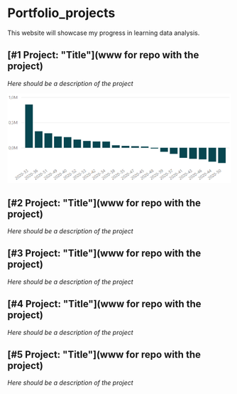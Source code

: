 # Portfolio_projects

This website will showcase my progress in learning data analysis. 

## [#1 Project: "Title"](www for repo with the project)   
*Here should be a description of the project*
<!--
`here some code` but now it is a comment


- [ ] to do -->

![Example image](https://github.com/patidotpy/Portfolio_projects/blob/main/_images/chart.PNG?raw=true)


## [#2 Project: "Title"](www for repo with the project)

*Here should be a description of the project*

## [#3 Project: "Title"](www for repo with the project)

*Here should be a description of the project*

## [#4 Project: "Title"](www for repo with the project)

*Here should be a description of the project*

## [#5 Project: "Title"](www for repo with the project)

*Here should be a description of the project*
